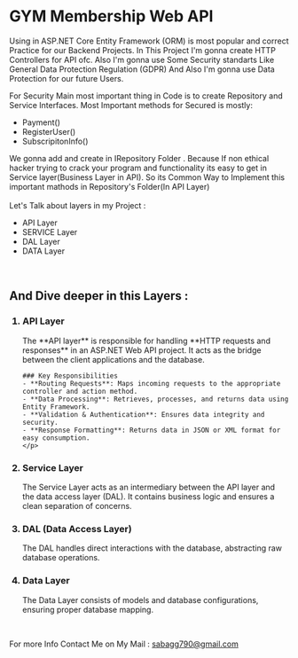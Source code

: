 <h1>GYM Membership Web API</h1>

Using in ASP.NET Core Entity Framework (ORM) is most popular and correct Practice for our Backend Projects. In This Project I'm gonna create HTTP Controllers for API ofc. Also I'm gonna use Some Security standarts Like General Data Protection Regulation (GDPR) And Also I'm gonna use Data Protection for our future Users.


For Security Main most important thing in Code is to create Repository and Service Interfaces. Most Important methods for Secured is mostly:
<ul>
  <li>Payment()</li>
  <li>RegisterUser()</li>
  <li> SubscripitonInfo()</li>
</ul>


We gonna add and create in IRepository Folder . Because If non ethical hacker trying to crack your program and functionality its easy to get in Service layer(Business Layer in API). So its Common Way to Implement this important mathods in Repository's Folder(In API Layer)
<br>
<br>
Let's Talk about layers in my Project :

<ul>
  <li>API Layer</li>
  <li>SERVICE Layer</li>
  <li>DAL Layer</li>
  <li>DATA Layer</li>
</ul>

<br>

<h2>And Dive deeper in this Layers :</h2>

<ol>
 <h3><li>API Layer</li></h3> 
    <p>
      The **API layer** is responsible for handling **HTTP requests and responses** in an ASP.NET Web API project. It acts as the bridge between the client applications and          the database.
      
    ### Key Responsibilities
    - **Routing Requests**: Maps incoming requests to the appropriate controller and action method.
    - **Data Processing**: Retrieves, processes, and returns data using Entity Framework.
    - **Validation & Authentication**: Ensures data integrity and security.
    - **Response Formatting**: Returns data in JSON or XML format for easy consumption.
    </p>
    
  <h3><li>Service Layer</li></h3>
    <p> The Service Layer acts as an intermediary between the API layer and the data access layer (DAL).
      It contains business logic and ensures a clean separation of concerns.
  </p>
  
  <h3><li>DAL (Data Access Layer)</li></h3>
    <p>The DAL handles direct interactions with the database, abstracting raw database operations.
  </p>
  
  <h3><li>Data Layer</li></h3>
    <p>The Data Layer consists of models and database configurations, ensuring proper database mapping.
    
  </p>

  
</ol>

<br>


For more Info Contact Me on My Mail : sabagg790@gmail.com



